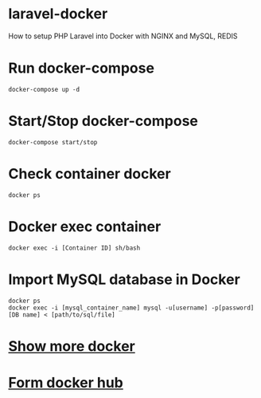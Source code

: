 # laravel-docker
How to setup PHP Laravel into Docker with NGINX and MySQL, REDIS

# Run docker-compose
```
docker-compose up -d
```

# Start/Stop docker-compose
```
docker-compose start/stop
```

# Check container docker
```
docker ps
```

# Docker exec container
```
docker exec -i [Container ID] sh/bash
```

# Import MySQL database in Docker

```
docker ps
docker exec -i [mysql_container_name] mysql -u[username] -p[password] [DB name] < [path/to/sql/file]
```

# [Show more docker](https://docs.docker.com/get-started/)
# [Form docker hub](https://hub.docker.com/)
